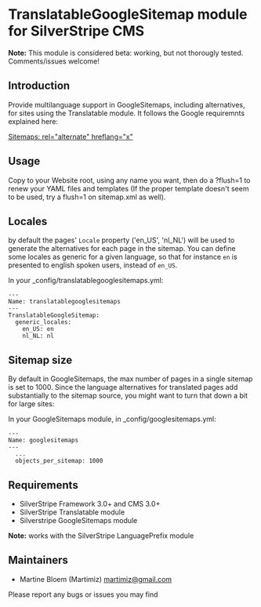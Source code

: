 # TranslatableGoogleSitemap module for SilverStripe CMS #

**Note:** 
This module is considered beta: working, but not thorougly tested. 
Comments/issues welcome!

## Introduction ##

Provide multilanguage support in GoogleSitemaps, including alternatives, for
sites using the Translatable module. It follows the Google requiremnts explained here:

[Sitemaps: rel="alternate" hreflang="x"](https://support.google.com/webmasters/answer/2620865?hl=en&ref_topic=2370587)

## Usage

Copy to your Website root, using any name you want, then do a ?flush=1 to
renew your YAML files and templates (If the proper template doesn't seem to be 
used, try a flush=1 on sitemap.xml as well).

## Locales

by default the pages' `Locale` property ('en_US', 'nl_NL') will be used to generate the alternatives 
for each page in the sitemap. You can define some locales as generic for a given language, so that for instance `en` is presented to english spoken users, instead of `en_US`.
  
In your _config/translatablegooglesitemaps.yml: 

    ---
    Name: translatablegooglesitemaps
    ---
    TranslatableGoogleSitemap:
      generic_locales:
        en_US: en
        nl_NL: nl

## Sitemap size ##
By default in GoogleSitemaps, the max number of pages in a single sitemap is set to 1000. Since the language alternatives for translated pages add substantially to the sitemap source, you might want to turn that down a bit for large sites:

In your GoogleSitemaps module, in _config/googlesitemaps.yml:

    ---
    Name: googlesitemaps
    ---
      ...
      objects_per_sitemap: 1000
  

## Requirements ##

 * SilverStripe Framework 3.0+ and CMS 3.0+
 * SilverStripe Translatable module
 * Silverstripe GoogleSitemaps module
 
 **Note:** works with the SilverStripe LanguagePrefix module

## Maintainers ##

 * Martine Bloem (Martimiz) <martimiz@gmail.com>

Please report any bugs or issues you may find
